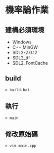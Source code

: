 # 機率論作業

## 建構必須環境

- Windows
- C++ MinGW
- SDL2-2.0.12
- SDL2_ttf
- SDL2_FontCache

## build

```
> build.bat
```

## 執行

```
> main
```

## 修改原始碼

```
> vim main.cpp
```

